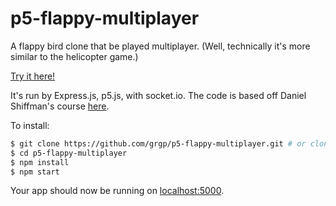 # p5-flappy-multiplayer
A flappy bird clone that be played multiplayer. (Well, technically it's more similar to the helicopter game.)

[Try it here!](http://p5jumpy.herokuapp.com/)

It's run by Express.js, p5.js, with socket.io. The code is based off Daniel Shiffman's course [here](http://shiffman.net/a2z/).

To install:
```sh
$ git clone https://github.com/grgp/p5-flappy-multiplayer.git # or clone your own fork
$ cd p5-flappy-multiplayer
$ npm install
$ npm start
```

Your app should now be running on [localhost:5000](http://localhost:5000/).
